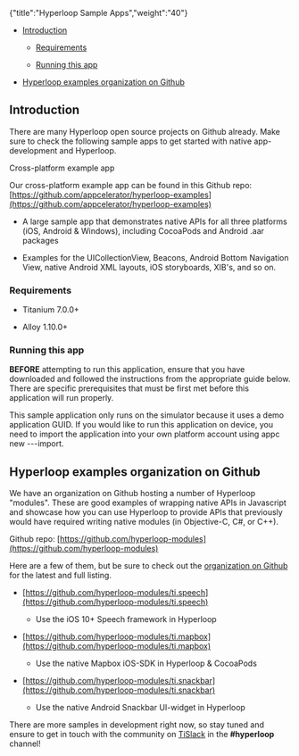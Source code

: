 {"title":"Hyperloop Sample Apps","weight":"40"}

* [Introduction](#Introduction)

  * [Requirements](#Requirements)

  * [Running this app](#Runningthisapp)

* [Hyperloop examples organization on Github](#HyperloopexamplesorganizationonGithub)


## Introduction

There are many Hyperloop open source projects on Github already. Make sure to check the following sample apps to get started with native app-development and Hyperloop.

Cross-platform example app

Our cross-platform example app can be found in this Github repo: [https://github.com/appcelerator/hyperloop-examples](https://github.com/appcelerator/hyperloop-examples)

* A large sample app that demonstrates native APIs for all three platforms (iOS, Android & Windows), including CocoaPods and Android .aar packages

* Examples for the UICollectionView, Beacons, Android Bottom Navigation View, native Android XML layouts, iOS storyboards, XIB's, and so on.


### Requirements

* Titanium 7.0.0+

* Alloy 1.10.0+


### Running this app

**BEFORE** attempting to run this application, ensure that you have downloaded and followed the instructions from the appropriate guide below. There are specific prerequisites that must be first met before this application will run properly.

This sample application only runs on the simulator because it uses a demo application GUID. If you would like to run this application on device, you need to import the application into your own platform account using appc new ---import.

## Hyperloop examples organization on Github

We have an organization on Github hosting a number of Hyperloop "modules". These are good examples of wrapping native APIs in Javascript and showcase how you can use Hyperloop to provide APIs that previously would have required writing native modules (in Objective-C, C#, or C++).

Github repo: [https://github.com/hyperloop-modules](https://github.com/hyperloop-modules)

Here are a few of them, but be sure to check out the [organization on Github](https://github.com/hyperloop-modules) for the latest and full listing.

* [https://github.com/hyperloop-modules/ti.speech](https://github.com/hyperloop-modules/ti.speech)

  * Use the iOS 10+ Speech framework in Hyperloop

* [https://github.com/hyperloop-modules/ti.mapbox](https://github.com/hyperloop-modules/ti.mapbox)

  * Use the native Mapbox iOS-SDK in Hyperloop & CocoaPods

* [https://github.com/hyperloop-modules/ti.snackbar](https://github.com/hyperloop-modules/ti.snackbar)

  * Use the native Android Snackbar UI-widget in Hyperloop


There are more samples in development right now, so stay tuned and ensure to get in touch with the community on [TiSlack](http://tislack.org) in the **#hyperloop** channel!
